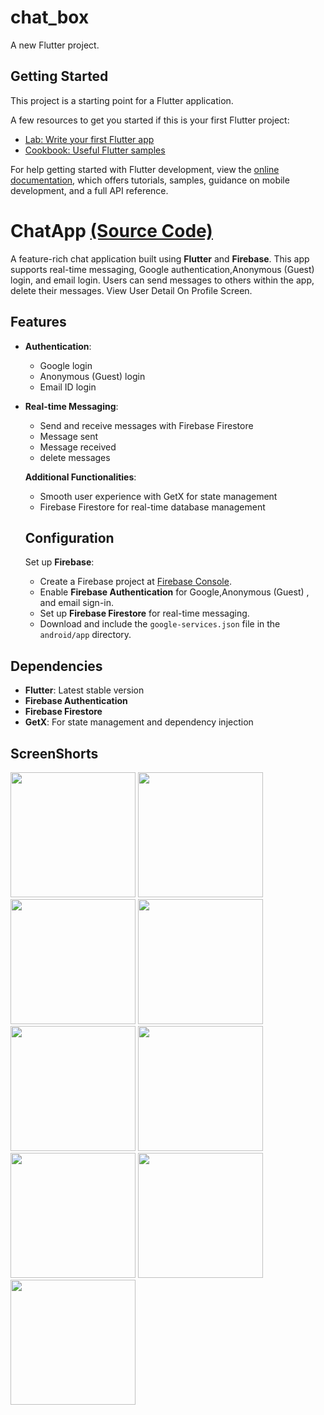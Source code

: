 # chat_box

A new Flutter project.

## Getting Started

This project is a starting point for a Flutter application.

A few resources to get you started if this is your first Flutter project:

- [Lab: Write your first Flutter app](https://docs.flutter.dev/get-started/codelab)
- [Cookbook: Useful Flutter samples](https://docs.flutter.dev/cookbook)

For help getting started with Flutter development, view the
[online documentation](https://docs.flutter.dev/), which offers tutorials,
samples, guidance on mobile development, and a full API reference.

# ChatApp [(Source Code)](https://github.com/HarshilMoradiya1244/chat_box/tree/main/lib)

A feature-rich chat application built using **Flutter** and **Firebase**. This app supports real-time messaging, Google authentication,Anonymous (Guest) login, and email login. Users can send messages to others within the app, delete their messages. View User Detail On Profile Screen.

## Features

- **Authentication**:
  - Google login
  - Anonymous (Guest) login
  - Email ID login
 
  
- **Real-time Messaging**:
  - Send and receive messages with Firebase Firestore
  - Message sent
  - Message received
  - delete messages
 
  **Additional Functionalities**:
  - Smooth user experience with GetX for state management
  - Firebase Firestore for real-time database management
 
   ## Configuration

    Set up **Firebase**:
   - Create a Firebase project at [Firebase Console](https://console.firebase.google.com/).
   - Enable **Firebase Authentication** for Google,Anonymous (Guest) , and email sign-in.
   - Set up **Firebase Firestore** for real-time messaging.
   - Download and include the `google-services.json` file in the `android/app` directory.

## Dependencies

- **Flutter**: Latest stable version
- **Firebase Authentication**
- **Firebase Firestore**
- **GetX**: For state management and dependency injection

## ScreenShorts

<p>
  <img src="https://github.com/HarshilMoradiya1244/chat_box/assets/142592789/9c11478f-5ecf-4ad2-9823-469a40d0d301",height="1000"width="200">
  <img src="https://github.com/HarshilMoradiya1244/chat_box/assets/142592789/c66da74f-c113-46c2-ab6b-11364212db0c",height="1000"width="200">
  <img src="https://github.com/HarshilMoradiya1244/chat_box/assets/142592789/72cc5041-6687-4c8e-b165-1da6fe8b42c7",height="1000"width="200">
  <img src="https://github.com/HarshilMoradiya1244/chat_box/assets/142592789/f36ab4bc-59ed-4ce5-b1d7-a5b10c57e8b4",height="1000"width="200">
  <img src="https://github.com/HarshilMoradiya1244/chat_box/assets/142592789/8872a86b-ffb1-4e1e-aaab-5cda47a71edc",height="1000"width="200">
  <img src="https://github.com/HarshilMoradiya1244/chat_box/assets/142592789/819b15e8-a914-4460-ba5c-2f3668368991",height="1000"width="200">
  <img src="https://github.com/HarshilMoradiya1244/chat_box/assets/142592789/9b598a25-2340-4d7f-904a-8527f86a8df5",height="1000"width="200">
  <img src="https://github.com/HarshilMoradiya1244/chat_box/assets/142592789/dd97d4b9-ec11-4457-8dfc-9bae0bc5c0d8",height="1000"width="200">
  <img src="https://github.com/HarshilMoradiya1244/chat_box/assets/142592789/1393d6fe-4ad7-45f4-a596-b3402776e162",height="1000"width="200">

</p>


